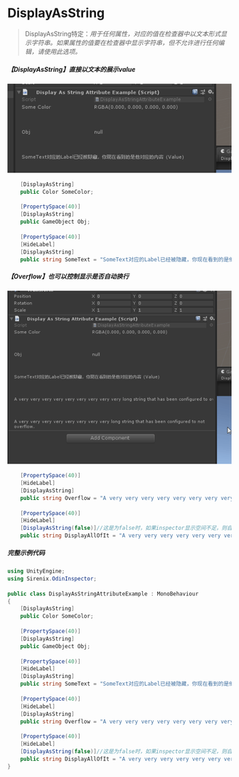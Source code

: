 # DisplayAsString

> DisplayAsString特定：*用于任何属性，对应的值在检查器中以文本形式显示字符串。如果属性的值要在检查器中显示字符串，但不允许进行任何编辑，请使用此选项。*

##### 【DisplayAsString】直接以文本的展示value

![img](../image/DisplayAsString/post-570-5fb7d8fd27f7e.png)

```cs
    [DisplayAsString]
    public Color SomeColor;

    [PropertySpace(40)]
    [DisplayAsString]
    public GameObject Obj;

    [PropertySpace(40)]
    [HideLabel]
    [DisplayAsString]
    public string SomeText = "SomeText对应的Label已经被隐藏，你现在看到的是他对应的内容（Value）";
```

##### 【Overflow】也可以控制显示是否自动换行

![img](../image/DisplayAsString/post-570-5fb7d8fd75c4b.gif)

```cs
    [PropertySpace(40)]
    [HideLabel]
    [DisplayAsString]
    public string Overflow = "A very very very very very very very very very long string that has been configured to overflow.";

    [PropertySpace(40)]
    [HideLabel]
    [DisplayAsString(false)]//这是为false时，如果inspector显示空间不足，则自动换行
    public string DisplayAllOfIt = "A very very very very very very very very long string that has been configured to not overflow.";
```

##### 完整示例代码

```cs
using UnityEngine;
using Sirenix.OdinInspector;

public class DisplayAsStringAttributeExample : MonoBehaviour
{ 
    [DisplayAsString]
    public Color SomeColor;

    [PropertySpace(40)]
    [DisplayAsString]
    public GameObject Obj;

    [PropertySpace(40)]
    [HideLabel]
    [DisplayAsString]
    public string SomeText = "SomeText对应的Label已经被隐藏，你现在看到的是他对应的内容（Value）";

    [PropertySpace(40)]
    [HideLabel]
    [DisplayAsString]
    public string Overflow = "A very very very very very very very very very long string that has been configured to overflow.";

    [PropertySpace(40)]
    [HideLabel]
    [DisplayAsString(false)]//这是为false时，如果inspector显示空间不足，则自动换行
    public string DisplayAllOfIt = "A very very very very very very very very long string that has been configured to not overflow.";
}
```